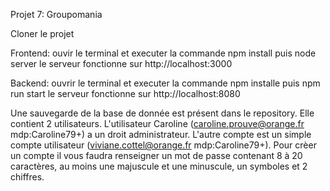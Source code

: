 Projet 7: Groupomania

Cloner le projet

Frontend: ouvir le terminal et executer la commande npm install puis node server
le serveur fonctionne sur http://localhost:3000

Backend: ouvrir le terminal et executer la commande npm installe puis npm run start
le serveur fonctionne sur http://localhost:8080

Une sauvegarde de la base de donnée est présent dans le repository. Elle contient 2 utilisateurs. L'utilisateur Caroline 
(caroline.prouve@orange.fr  mdp:Caroline79+) a un droit administrateur. L'autre compte est un simple compte utilisateur
(viviane.cottel@orange.fr mdp:Caroline79+). Pour crèer un compte il vous faudra renseigner un mot de passe contenant 8 à 20 caractères, au moins une majuscule et une minuscule, un symboles et 2 chiffres.
